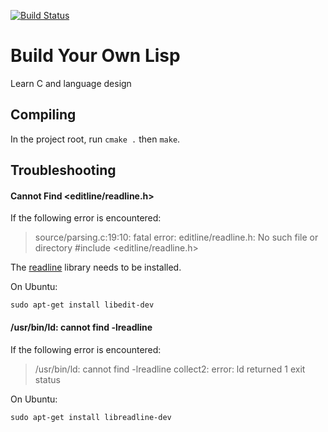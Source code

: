 [![Build Status](https://travis-ci.com/jaredforth/buildyourownlisp.svg?token=mH2pScYxqRkBEzpBQAu6&branch=master)](https://travis-ci.com/jaredforth/buildyourownlisp)

# Build Your Own Lisp

Learn C and language design

## Compiling

In the project root, run `cmake .` then `make`. 

## Troubleshooting 

#### Cannot Find <editline/readline.h>

If the following error is encountered: 

> source/parsing.c:19:10: fatal error: editline/readline.h: No such file or directory #include <editline/readline.h>

The [readline](https://tiswww.case.edu/php/chet/readline/rltop.html) library needs to be installed. 

On Ubuntu:

```
sudo apt-get install libedit-dev
```

#### /usr/bin/ld: cannot find -lreadline
 
If the following error is encountered: 

> /usr/bin/ld: cannot find -lreadline
> collect2: error: ld returned 1 exit status

On Ubuntu: 

```
sudo apt-get install libreadline-dev
```

